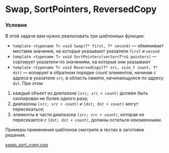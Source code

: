 # Swap, SortPointers, ReversedCopy

### Условие

В этой задаче вам нужно реализовать три шаблонных функции:

* `template <typename T> void Swap(T* first, T* second)` — обменивает местами значения, на которые указывают указатели `first` и `second`
* `template <typename T> void SortPointers(vector<T*>& pointers)` — сортирует указатели по значениям, на которые они указывают
* `template <typename T> void ReversedCopy(T* src, size_t count, T* dst)` — копирует в обратном порядке count элементов, начиная с адреса в указателе `src`, в область памяти, начинающуюся по адресу `dst`. При этом
1. каждый объект из диапазона `[src; src + count)` должен быть скопирован не более одного раза;
2. диапазоны `[src; src + count)` и `[dst; dst + count)` могут пересекаться;
3. элементы в части диапазона `[src; src + count)`, которая не пересекается с `[dst; dst + count)`, должны остаться неизменными.

Примеры применения шаблонов смотрите в тестах в заготовке решения.

[swap_sort_copy.cpp](source/swap_sort_copy.cpp)